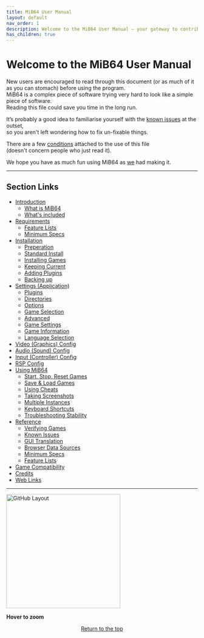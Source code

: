 ```yaml
---
title: MiB64 User Manual
layout: default
nav_order: 1
description: Welcome to the MiB64 User Manual – your gateway to contribution mastery.
has_children: true
---
```


<style>
.zoom-on-hover {
  display: inline-block;
  position: relative;
}
.zoom-on-hover img {
  width: 300px;
  transition: transform 0.3s ease;
  cursor: zoom-in;
  transform-origin: left center;
  display: block;
}
.zoom-on-hover:hover img {
  transform: scale(1.5);
  z-index: 10;
}
</style>

# Welcome to the MiB64 User Manual

New users are encouraged to read through this document (or as much of it as you can stomach) before using the program.  
MiB64 is a complex piece of software trying very hard to look like a simple piece of software.  
Reading this file could save you time in the long run.

It’s probably a good idea to familiarise yourself with the [known issues](reference.md#known-issues) at the outset,  
so you aren't left wondering how to fix un-fixable things.

There are a few [conditions](terms_conditions.md) attached to the use of this file  
(doesn't concern people who just read it).

We hope you have as much fun using MiB64 as [we](credits.md) had making it.

---

## Section Links

- [Introduction](introduction.md)
  - [What is MiB64](what_is_mib64.md)
  - [What's included](whats_included.md)
- [Requirements](requirements.md)
  - [Feature Lists](feature_lists.md)
  - [Minimum Specs](minimum_specs.md)
- [Installation](installation.md)
  - [Preperation](installation_preperation.md)
  - [Standard Install](installation_standard.md)
  - [Installing Games](installation_games.md)
  - [Keeping Current](installation_update.md)
  - [Adding Plugins](installation_plugins.md)
  - [Backing up](installation_backup.md)
- [Settings (Application)](app_settings.md)
  - [Plugins](app_plugins.md)
  - [Directories](app_directories.md)
  - [Options](app_options.md)
  - [Game Selection](app_game_selection.md)
  - [Advanced](app_advanced.md)
  - [Game Settings](app_game_settings.md)
  - [Game Information](app_game_information.md)
  - [Language Selection](app_language.md)
- [Video (Graphics) Config](config_video.md)
- [Audio (Sound) Config](config_audio.md)
- [Input (Controller) Config](config_input.md)
- [RSP Config](config_rsp.md)
- [Using MiB64](using_mib64.md)
  - [Start, Stop, Reset Games](usage_start_stop.md)
  - [Save & Load Games](usage_save_load.md)
  - [Using Cheats](usage_cheats.md)
  - [Taking Screenshots](usage_screenshots.md)
  - [Multiple Instances](usage_instances.md)
  - [Keyboard Shortcuts](usage_shortcuts.md)
  - [Troubleshooting Stability](usage_troubleshooting.md)
- [Reference](reference.md)
  - [Verifying Games](reference_verification.md)
  - [Known Issues](reference_issues.md)
  - [GUI Translation](reference_translation.md)
  - [Browser Data Sources](reference_browser_data.md)
  - [Minimum Specs](minimum_specs.md)
  - [Feature Lists](feature_lists.md)
- [Game Compatibility](game_compat.md)
- [Credits](credits.md)
- [Web Links](web_links.md)

---

<div class="zoom-on-hover">
  <img src="/manual/asset/images/github_layout.png" alt="GitHub Layout" />
</div>
<p><strong>Hover to zoom</strong></p>

<p style="text-align:center"><a href="#">Return to the top</a></p>

<!-- ClauseEcho: MiB64 User Manual Protocol Complete -->
